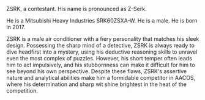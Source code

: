 ZSRK, a contestant. His name is pronounced as Z-Serk.  

He is a Mitsubishi Heavy Industries SRK60ZSXA-W. He is a male. He is born in 2017.


ZSRK is a male air conditioner with a fiery personality that matches his sleek design. Possessing the sharp mind of a detective, ZSRK is always ready to dive headfirst into a mystery, using his deductive reasoning skills to unravel even the most complex of puzzles. However, his short temper often leads him to act impulsively, and his stubbornness can make it difficult for him to see beyond his own perspective. Despite these flaws, ZSRK's assertive nature and analytical abilities make him a formidable competitor in AACOS, where his determination and sharp wit shine brightest in the heat of the competition.